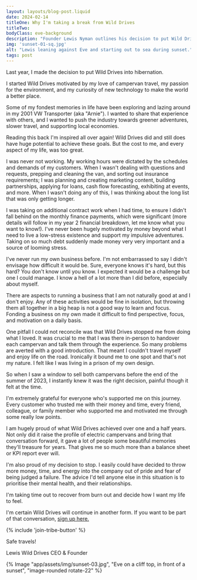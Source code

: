```yaml
---
layout: layouts/blog-post.liquid
date: 2024-02-14
titleOne: Why I'm taking a break from Wild Drives
titleTwo: 
bodyClass: eve-background
description: "Founder Lewis Nyman outlines his decision to put Wild Drives into hibernation"
img: 'sunset-01-sq.jpg'
alt: "Lewis leaning against Eve and starting out to sea during sunset."
tags: post
---
```



<div class="tw-60 margin-spacing-a">

Last year, I made the decision to put Wild Drives into hibernation.

I started Wild Drives motivated by my love of campervan travel, my passion for the environment, and my curiosity of new technology to make the world a better place.

Some of my fondest memories in life have been exploring and lazing around in my 2001 VW Transporter (aka "Arnie"). I wanted to share that experience with others, and I wanted to push the industry towards greener adventures, slower travel, and supporting local economies.

Reading this back I'm inspired all over again! Wild Drives did and still does have huge potential to achieve these goals. But the cost to me, and every aspect of my life, was too great.

I was never not working. My working hours were dictated by the schedules and demands of my customers. When I wasn't dealing with questions and requests, prepping and cleaning the van, and sorting out insurance requirements; I was planning and creating marketing content, building partnerships, applying for loans, cash flow forecasting, exhibiting at events, and more. When I wasn't doing any of this, I was thinking about the long list that was only getting longer.

I was taking on additional contract work when I had time, to ensure I didn't fall behind on the monthly finance payments, which were significant (more details will follow in my year 2 financial breakdown, let me know what you want to know!). I've never been hugely motivated by money beyond what I need to live a low-stress existence and support my impulsive adventures. Taking on so much debt suddenly made money very very important and a source of looming stress.

I've never run my own business before. I'm not embarrassed to say I didn't envisage how difficult it would be. Sure, everyone knows it's hard, but this hard? You don't know until you know. I expected it would be a challenge but one I could manage. I know a hell of a lot more than I did before, especially about myself.

There are aspects to running a business that I am not naturally good at and I don't enjoy. Any of these activities would be fine in isolation, but throwing them all together in a big heap is not a good way to learn and focus. Fonding a business on my own made it difficult to find perspective, focus, and motivation on a daily basis.

One pitfall I could not reconcile was that Wild Drives stopped me from doing what I loved. It was crucial to me that I was there in-person to handover each campervan and talk them through the experience. So many problems are averted with a good introduction. That meant I couldn't travel myself and enjoy life on the road. Ironically it bound me to one spot and that's not my nature. I felt like I was living in a prison of my own design.

So when I saw a window to sell both campervans before the end of the summer of 2023, I instantly knew it was the right decision, painful though it felt at the time.

I'm extremely grateful for everyone who's supported me on this journey. Every customer who trusted me with their money and time, every friend, colleague, or family member who supported me and motivated me through some really low points.

I am hugely proud of what Wild Drives achieved over one and a half years. Not only did it raise the profile of electric campervans and bring that conversation forward, it gave a lot of people some beautiful memories they'll treasure for years. That gives me so much more than a balance sheet or KPI report ever will.

I'm also proud of my decision to stop. I easily could have decided to throw more money, time, and energy into the company out of pride and fear of being judged a failure. The advice I'd tell anyone else in this situation is to prioritise their mental health, and their relationships.

I'm taking time out to recover from burn out and decide how I want my life to feel.

I'm certain Wild Drives will continue in another form. If you want to be part of that conversation, <a href="/join-wild-drives-tribe">sign up here.</a>

{% include 'join-tribe-button' %}

Safe travels!


Lewis
Wild Drives CEO & Founder 

{% Image "app/assets/img/sunset-03.jpg", "Eve on a cliff top, in front of a sunset", "image-rounded rotate-22" %}
</div>

